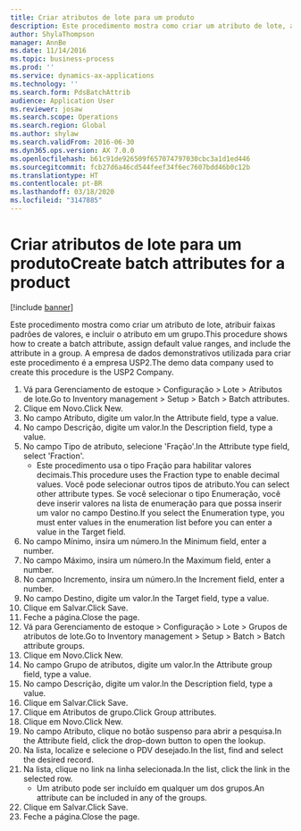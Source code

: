 ```yaml
---
title: Criar atributos de lote para um produto
description: Este procedimento mostra como criar um atributo de lote, atribuir faixas padrões de valores, e incluir o atributo em um grupo.
author: ShylaThompson
manager: AnnBe
ms.date: 11/14/2016
ms.topic: business-process
ms.prod: ''
ms.service: dynamics-ax-applications
ms.technology: ''
ms.search.form: PdsBatchAttrib
audience: Application User
ms.reviewer: josaw
ms.search.scope: Operations
ms.search.region: Global
ms.author: shylaw
ms.search.validFrom: 2016-06-30
ms.dyn365.ops.version: AX 7.0.0
ms.openlocfilehash: b61c91de926509f657074797030cbc3a1d1ed446
ms.sourcegitcommit: fcb27d6a46cd544feef34f6ec7607bdd46b0c12b
ms.translationtype: HT
ms.contentlocale: pt-BR
ms.lasthandoff: 03/18/2020
ms.locfileid: "3147885"
---
```

# <a name="create-batch-attributes-for-a-product"></a><span data-ttu-id="ac7d9-103">Criar atributos de lote para um produto</span><span class="sxs-lookup"><span data-stu-id="ac7d9-103">Create batch attributes for a product</span></span>

[!include [banner](../../includes/banner.md)]

<span data-ttu-id="ac7d9-104">Este procedimento mostra como criar um atributo de lote, atribuir faixas padrões de valores, e incluir o atributo em um grupo.</span><span class="sxs-lookup"><span data-stu-id="ac7d9-104">This procedure shows how to create a batch attribute, assign default value ranges, and include the attribute in a group.</span></span> <span data-ttu-id="ac7d9-105">A empresa de dados demonstrativos utilizada para criar este procedimento é a empresa USP2.</span><span class="sxs-lookup"><span data-stu-id="ac7d9-105">The demo data company used to create this procedure is the USP2 Company.</span></span>

1. <span data-ttu-id="ac7d9-106">Vá para Gerenciamento de estoque > Configuração > Lote > Atributos de lote.</span><span class="sxs-lookup"><span data-stu-id="ac7d9-106">Go to Inventory management > Setup > Batch > Batch attributes.</span></span>
2. <span data-ttu-id="ac7d9-107">Clique em Novo.</span><span class="sxs-lookup"><span data-stu-id="ac7d9-107">Click New.</span></span>
3. <span data-ttu-id="ac7d9-108">No campo Atributo, digite um valor.</span><span class="sxs-lookup"><span data-stu-id="ac7d9-108">In the Attribute field, type a value.</span></span>
4. <span data-ttu-id="ac7d9-109">No campo Descrição, digite um valor.</span><span class="sxs-lookup"><span data-stu-id="ac7d9-109">In the Description field, type a value.</span></span>
5. <span data-ttu-id="ac7d9-110">No campo Tipo de atributo, selecione 'Fração'.</span><span class="sxs-lookup"><span data-stu-id="ac7d9-110">In the Attribute type field, select 'Fraction'.</span></span>
    * <span data-ttu-id="ac7d9-111">Este procedimento usa o tipo Fração para habilitar valores decimais.</span><span class="sxs-lookup"><span data-stu-id="ac7d9-111">This procedure uses the Fraction type to enable decimal values.</span></span> <span data-ttu-id="ac7d9-112">Você pode selecionar outros tipos de atributo.</span><span class="sxs-lookup"><span data-stu-id="ac7d9-112">You can select other attribute types.</span></span> <span data-ttu-id="ac7d9-113">Se você selecionar o tipo Enumeração, você deve inserir valores na lista de enumeração para que possa inserir um valor no campo Destino.</span><span class="sxs-lookup"><span data-stu-id="ac7d9-113">If you select the Enumeration type, you must enter values in the enumeration list before you can enter a value in the Target field.</span></span>  
6. <span data-ttu-id="ac7d9-114">No campo Mínimo, insira um número.</span><span class="sxs-lookup"><span data-stu-id="ac7d9-114">In the Minimum field, enter a number.</span></span>
7. <span data-ttu-id="ac7d9-115">No campo Máximo, insira um número.</span><span class="sxs-lookup"><span data-stu-id="ac7d9-115">In the Maximum field, enter a number.</span></span>
8. <span data-ttu-id="ac7d9-116">No campo Incremento, insira um número.</span><span class="sxs-lookup"><span data-stu-id="ac7d9-116">In the Increment field, enter a number.</span></span>
9. <span data-ttu-id="ac7d9-117">No campo Destino, digite um valor.</span><span class="sxs-lookup"><span data-stu-id="ac7d9-117">In the Target field, type a value.</span></span>
10. <span data-ttu-id="ac7d9-118">Clique em Salvar.</span><span class="sxs-lookup"><span data-stu-id="ac7d9-118">Click Save.</span></span>
11. <span data-ttu-id="ac7d9-119">Feche a página.</span><span class="sxs-lookup"><span data-stu-id="ac7d9-119">Close the page.</span></span>
12. <span data-ttu-id="ac7d9-120">Vá para Gerenciamento de estoque > Configuração > Lote > Grupos de atributos de lote.</span><span class="sxs-lookup"><span data-stu-id="ac7d9-120">Go to Inventory management > Setup > Batch > Batch attribute groups.</span></span>
13. <span data-ttu-id="ac7d9-121">Clique em Novo.</span><span class="sxs-lookup"><span data-stu-id="ac7d9-121">Click New.</span></span>
14. <span data-ttu-id="ac7d9-122">No campo Grupo de atributos, digite um valor.</span><span class="sxs-lookup"><span data-stu-id="ac7d9-122">In the Attribute group field, type a value.</span></span>
15. <span data-ttu-id="ac7d9-123">No campo Descrição, digite um valor.</span><span class="sxs-lookup"><span data-stu-id="ac7d9-123">In the Description field, type a value.</span></span>
16. <span data-ttu-id="ac7d9-124">Clique em Salvar.</span><span class="sxs-lookup"><span data-stu-id="ac7d9-124">Click Save.</span></span>
17. <span data-ttu-id="ac7d9-125">Clique em Atributos de grupo.</span><span class="sxs-lookup"><span data-stu-id="ac7d9-125">Click Group attributes.</span></span>
18. <span data-ttu-id="ac7d9-126">Clique em Novo.</span><span class="sxs-lookup"><span data-stu-id="ac7d9-126">Click New.</span></span>
19. <span data-ttu-id="ac7d9-127">No campo Atributo, clique no botão suspenso para abrir a pesquisa.</span><span class="sxs-lookup"><span data-stu-id="ac7d9-127">In the Attribute field, click the drop-down button to open the lookup.</span></span>
20. <span data-ttu-id="ac7d9-128">Na lista, localize e selecione o PDV desejado.</span><span class="sxs-lookup"><span data-stu-id="ac7d9-128">In the list, find and select the desired record.</span></span>
21. <span data-ttu-id="ac7d9-129">Na lista, clique no link na linha selecionada.</span><span class="sxs-lookup"><span data-stu-id="ac7d9-129">In the list, click the link in the selected row.</span></span>
    * <span data-ttu-id="ac7d9-130">Um atributo pode ser incluído em qualquer um dos grupos.</span><span class="sxs-lookup"><span data-stu-id="ac7d9-130">An attribute can be included in any of the groups.</span></span>  
22. <span data-ttu-id="ac7d9-131">Clique em Salvar.</span><span class="sxs-lookup"><span data-stu-id="ac7d9-131">Click Save.</span></span>
23. <span data-ttu-id="ac7d9-132">Feche a página.</span><span class="sxs-lookup"><span data-stu-id="ac7d9-132">Close the page.</span></span>

